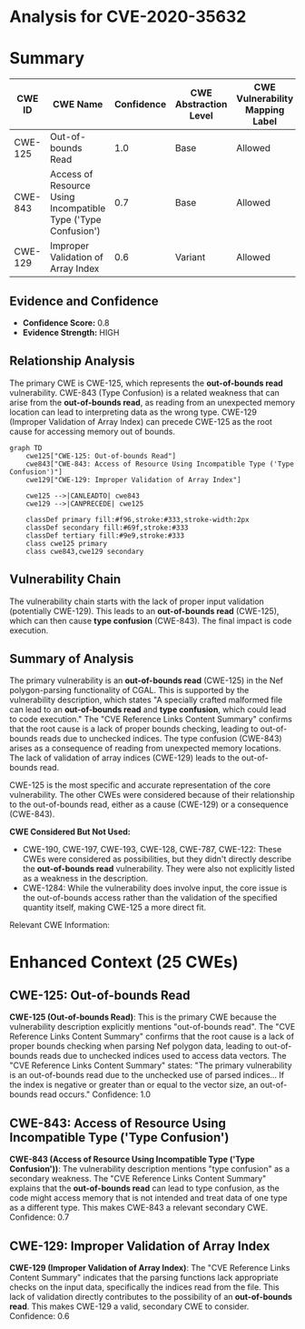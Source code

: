 # Analysis for CVE-2020-35632

# Summary
| CWE ID | CWE Name | Confidence | CWE Abstraction Level | CWE Vulnerability Mapping Label | CWE-Vulnerability Mapping Notes |
|---|---|---|---|---|---|
| CWE-125 | Out-of-bounds Read | 1.0 | Base | Allowed | Primary CWE |
| CWE-843 | Access of Resource Using Incompatible Type ('Type Confusion') | 0.7 | Base | Allowed | Secondary CWE |
| CWE-129 | Improper Validation of Array Index | 0.6 | Variant | Allowed | Secondary CWE |

## Evidence and Confidence

*   **Confidence Score:** 0.8
*   **Evidence Strength:** HIGH

## Relationship Analysis
The primary CWE is CWE-125, which represents the **out-of-bounds read** vulnerability. CWE-843 (Type Confusion) is a related weakness that can arise from the **out-of-bounds read**, as reading from an unexpected memory location can lead to interpreting data as the wrong type. CWE-129 (Improper Validation of Array Index) can precede CWE-125 as the root cause for accessing memory out of bounds.

```mermaid
graph TD
    cwe125["CWE-125: Out-of-bounds Read"]
    cwe843["CWE-843: Access of Resource Using Incompatible Type ('Type Confusion')"]
    cwe129["CWE-129: Improper Validation of Array Index"]
    
    cwe125 -->|CANLEADTO| cwe843
    cwe129 -->|CANPRECEDE| cwe125
    
    classDef primary fill:#f96,stroke:#333,stroke-width:2px
    classDef secondary fill:#69f,stroke:#333
    classDef tertiary fill:#9e9,stroke:#333
    class cwe125 primary
    class cwe843,cwe129 secondary
```

## Vulnerability Chain
The vulnerability chain starts with the lack of proper input validation (potentially CWE-129). This leads to an **out-of-bounds read** (CWE-125), which can then cause **type confusion** (CWE-843). The final impact is code execution.

## Summary of Analysis
The primary vulnerability is an **out-of-bounds read** (CWE-125) in the Nef polygon-parsing functionality of CGAL. This is supported by the vulnerability description, which states "A specially crafted malformed file can lead to an **out-of-bounds read** and **type confusion**, which could lead to code execution." The "CVE Reference Links Content Summary" confirms that the root cause is a lack of proper bounds checking, leading to out-of-bounds reads due to unchecked indices. The type confusion (CWE-843) arises as a consequence of reading from unexpected memory locations. The lack of validation of array indices (CWE-129) leads to the out-of-bounds read.

CWE-125 is the most specific and accurate representation of the core vulnerability. The other CWEs were considered because of their relationship to the out-of-bounds read, either as a cause (CWE-129) or a consequence (CWE-843).

**CWE Considered But Not Used:**

*   CWE-190, CWE-197, CWE-193, CWE-128, CWE-787, CWE-122: These CWEs were considered as possibilities, but they didn't directly describe the **out-of-bounds read** vulnerability. They were also not explicitly listed as a weakness in the description.
*   CWE-1284: While the vulnerability does involve input, the core issue is the out-of-bounds access rather than the validation of the specified quantity itself, making CWE-125 a more direct fit.

Relevant CWE Information:

# Enhanced Context (25 CWEs)

## CWE-125: Out-of-bounds Read
**CWE-125 (Out-of-bounds Read)**: This is the primary CWE because the vulnerability description explicitly mentions "out-of-bounds read". The "CVE Reference Links Content Summary" confirms that the root cause is a lack of proper bounds checking when parsing Nef polygon data, leading to out-of-bounds reads due to unchecked indices used to access data vectors. The "CVE Reference Links Content Summary" states: "The primary vulnerability is an out-of-bounds read due to the unchecked use of parsed indices... If the index is negative or greater than or equal to the vector size, an out-of-bounds read occurs." Confidence: 1.0

## CWE-843: Access of Resource Using Incompatible Type ('Type Confusion')
**CWE-843 (Access of Resource Using Incompatible Type ('Type Confusion'))**: The vulnerability description mentions "type confusion" as a secondary weakness. The "CVE Reference Links Content Summary" explains that the **out-of-bounds read** can lead to type confusion, as the code might access memory that is not intended and treat data of one type as a different type. This makes CWE-843 a relevant secondary CWE. Confidence: 0.7

## CWE-129: Improper Validation of Array Index
**CWE-129 (Improper Validation of Array Index)**: The "CVE Reference Links Content Summary" indicates that the parsing functions lack appropriate checks on the input data, specifically the indices read from the file. This lack of validation directly contributes to the possibility of an **out-of-bounds read**. This makes CWE-129 a valid, secondary CWE to consider. Confidence: 0.6